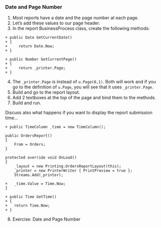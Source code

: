 ﻿### Date and Page Number
1.	Most reports have a date and the page number at each page.
2.	Let’s add these values to our page header.
3.	In the report BusinessProcess class, create the following methods:
```csdiff
+ public Date GetCurrentDate()
+ {
+     return Date.Now;
+ }

+ public Number GetCurrentPage()
+ {
+     return _printer.Page;
+ }
```
4.	The `_printer.Page` is instead of `u.Page(0,1)`. Both will work and if you go to the definition of `u.Page`, you will see that it uses `_printer.Page`.
5.	Build and go to the report layout.
6.	Add 2 textboxes at the top of the page and bind them to the methods.
7.	Build and run.

  
Discuss also what happens if you want to display the report submission time…
```csdiff
+ public TimeColumn _time = new TimeColumn();

public OrdersReport()
{
    From = Orders;
}

protected override void OnLoad()
{
    _layout = new Printing.OrdersReportLayout(this);
    _printer = new PrinterWriter { PrintPreview = true };
    Streams.Add(_printer);

+   _time.Value = Time.Now;
}

+ public Time GetTime()
+ {
+   return Time.Now;
+ }
```
8. Exercise: Date and Page Number

